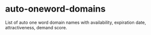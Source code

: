# auto-oneword-domains
List of auto one word domain names with availability, expiration date, attractiveness, demand score.
